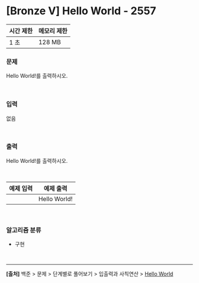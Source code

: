 # [Bronze Ⅴ] Hello World - 2557

|시간 제한|메모리 제한|
|-------|--------|
|1 초|128 MB|

### 문제
Hello World!를 출력하시오.

<br>

### 입력
없음

<br>

### 출력
Hello World!를 출력하시오.

<br>

|예제 입력|예제 출력|
|---|---|
||Hello World!|

<br>

### 알고리즘 분류
* 구현

<br>

---

**[출처]** 백준 > 문제 > 단계별로 풀어보기 > 입출력과 사칙연산 > [Hello World](https://www.acmicpc.net/problem/2557)